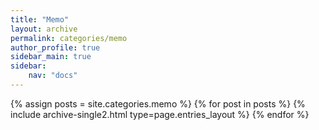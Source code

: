 ```yaml
---
title: "Memo"
layout: archive
permalink: categories/memo
author_profile: true
sidebar_main: true
sidebar:
    nav: "docs"
---
```


{% assign posts = site.categories.memo %}
{% for post in posts %} {% include archive-single2.html type=page.entries_layout %} {% endfor %}
